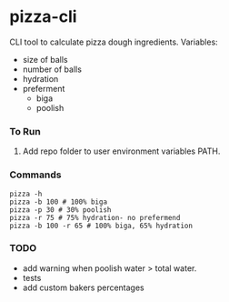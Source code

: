 # pizza-cli
CLI tool to calculate pizza dough ingredients.
Variables:
- size of balls
- number of balls
- hydration
- preferment
    - biga
    - poolish

### To Run
1. Add repo folder to user environment variables PATH.

### Commands
```
pizza -h
pizza -b 100 # 100% biga 
pizza -p 30 # 30% poolish
pizza -r 75 # 75% hydration- no prefermend
pizza -b 100 -r 65 # 100% biga, 65% hydration
```

### TODO
- add warning when poolish water > total water.
- tests
- add custom bakers percentages
